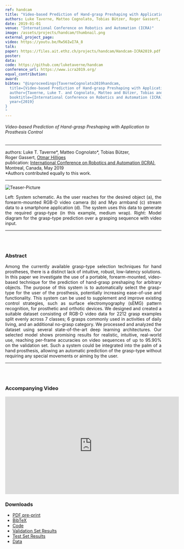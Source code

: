 ```yaml
---
ref: handcam
title: "Video-based Prediction of Hand-grasp Preshaping with Application to Prosthesis Control"
authors: Luke Taverne, Matteo Cognolato, Tobias Bützer, Roger Gassert, Otmar Hilliges
date: 2019-01-01
venue: "International Conference on Robotics and Automation (ICRA)"
image: /assets/projects/handcam/thumbnail.png
external_project_page: 
video: https://youtu.be/Rw56IwI7A_8
talk: 
paper: https://files.ait.ethz.ch/projects/handcam/Handcam-ICRA2019.pdf
poster: 
data: 
code: https://github.com/luketaverne/handcam
conference_url: https://www.icra2019.org/
equal_contribution: 
award: 
bibtex: "@inproceedings{TaverneCognolato2019handcam,
  title={Video-based Prediction of Hand-grasp Preshaping with Application to Prosthesis Control},
  author={Taverne, Luke T. and Cognolato, Matteo and Bützer, Tobias and Gassert, Roger and Hilliges, Otmar},
  booktitle={International Conference on Robotics and Automation (ICRA)},
  year={2019}
}
"
---
```


<h6> Video-based Prediction of Hand-grasp Preshaping with Application to Prosthesis Control </h6>
<hr />

<div class="fullcol">
    <div class="teaser-info-projectpage">
            <span class="normalcap">authors:</span>
            <span class="authorcap">
                <nobr>Luke T. Taverne*</a>, </nobr>
                <nobr>Matteo Cognolato*</a>, </nobr>
                <nobr>Tobias Bützer</a>, </nobr>
                <nobr>Roger Gassert</a>, </nobr>
                <nobr><a href="/people/hilliges/" title="Otmar Hilliges">Otmar Hilliges</a> </nobr>
            </span>
            <br/>
            <span class="normalcap"><nobr>publication: </nobr></span>
            <span class="authorcap">
                <a class="a-text-ext" href="https://www.icra2019.org/" title="ICRA">International Conference on Robotics and Automation (ICRA)</a>, Montreal, Canada, May 2019
            <br/>
                 *Authors contributed equally to this work.
                 </span>
        <hr />
    </div>
</div>

<div class="fullcol">
    <img class="fullcol" src="<?php ait_root_dir();?>projects/2019/handcam/downloads/teaser.png" alt="Teaser-Picture" />
    <div class="fullcol">
        <p align="justify">
            <span class="figurecap">
                Left: System schematic. As the user reaches for the desired object (a), the forearm-mounted RGB-D video camera (b) and Myo armband (c) stream data to a smartphone application (d). The system uses this data to generate the required grasp-type (in this example, medium wrap). Right: Model diagram for the grasp-type prediction over a grasping sequence with video input.
            </span>
        </p>
        <hr />
        <br/>
        <br/>
    </div>
</div>

<div class="fullcol">
    <h3>Abstract</h3>
    <p align="justify">
        Among the currently available grasp-type selection techniques for hand prostheses, there is a distinct lack of
intuitive, robust, low-latency solutions. In this paper we investigate the use of a portable, forearm-mounted, video-based technique for the prediction of hand-grasp preshaping for arbitrary
objects. The purpose of this system is to automatically select the
grasp-type for the user of the prosthesis, potentially increasing
ease-of-use and functionality. This system can be used to supplement and improve existing control strategies, such as surface
electromyography (sEMG) pattern recognition, for prosthetic
and orthotic devices. We designed and created a suitable dataset
consisting of RGB-D video data for 2212 grasp examples split
evenly across 7 classes; 6 grasps commonly used in activities of
daily living, and an additional no-grasp category. We processed
and analyzed the dataset using several state-of-the-art deep
learning architectures. Our selected model shows promising
results for realistic, intuitive, real-world use, reaching per-frame
accuracies on video sequences of up to 95.90% on the validation
set. Such a system could be integrated into the palm of a hand
prosthesis, allowing an automatic prediction of the grasp-type
without requiring any special movements or aiming by the user.
    </p>
    <hr />
    <br/>
    <br/>
</div>

<div class="fullcol">
<h3>Accompanying Video</h3>
    <div class="video" align="center">
        <iframe width="560" height="315" src="https://www.youtube.com/embed/Rw56IwI7A_8" frameborder="0" allow="accelerometer; autoplay; encrypted-media; gyroscope; picture-in-picture" allowfullscreen></iframe>
    </div>
</div>

<div class="fullcol">
 <h3>Downloads</h3>
    <ul class="linklist">
        <li class="a-pdf"><a target="_blank" title="PDF" href="<?php ait_root_dir();?>projects/2019/handcam/downloads/Handcam-ICRA2019.pdf">PDF pre-print</a></li>
        <li class="a-bib"><a title="BibTex" href="<?php ait_root_dir();?>projects/2019/handcam/handcam2019iclr.bib">BibTeX</a></li>
        <li class="a-cod"><a target="_blank" title="Code" href="https://github.com/luketaverne/handcam">Code</a></li> 
        <li class="a-zip"><a target="_blank" title="valid_results" href="<?php ait_root_dir();?>projects/2019/handcam/downloads/validation_set_results.txt">Validation Set Results</a></li>
        <li class="a-zip"><a target="_blank" title="test_results" href="<?php ait_root_dir();?>projects/2019/handcam/downloads/test_set_results.txt">Test Set Results</a></li>
        <li class="a-zip"><a target="_blank" title="test_results" href="https://dataset.ait.ethz.ch/downloads/20MuMBkxvR/">Data</a></li>
    </ul>
    <br/>
</